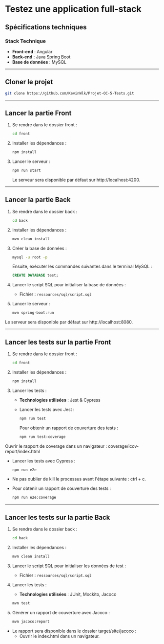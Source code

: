 
# Testez une application full-stack

## Spécifications techniques

### Stack Technique
- **Front-end** : Angular
- **Back-end** : Java Spring Boot
- **Base de données** : MySQL

---

## Cloner le projet

```bash
git clone https://github.com/KevinWlk/Projet-OC-5-Tests.git
```

---

## Lancer la partie Front

1. Se rendre dans le dossier front :
   ```bash
   cd front
   ```

2. Installer les dépendances :
   ```bash
   npm install
   ```

3. Lancer le serveur :
   ```bash
   npm run start
   ```
   Le serveur sera disponible par défaut sur http://localhost:4200.



---

## Lancer la partie Back

1. Se rendre dans le dossier back :
   ```bash
   cd back
   ```

2. Installer les dépendances :
   ```bash
   mvn clean install
   ```

3. Créer la base de données :
   ```bash
   mysql -u root -p
   ```
   Ensuite, exécuter les commandes suivantes dans le terminal MySQL :
   ```sql
   CREATE DATABASE test;
   ```

4. Lancer le script SQL pour initialiser la base de données :
   - Fichier : `ressources/sql/script.sql`

5. Lancer le serveur :
   ```bash
   mvn spring-boot:run
   ```
Le serveur sera disponible par défaut sur http://localhost:8080.


---

## Lancer les tests sur la partie Front

1. Se rendre dans le dossier front :
   ```bash
   cd front
   ```

2. Installer les dépendances :
   ```bash
   npm install
   ```

3. Lancer les tests :
   - **Technologies utilisées** : Jest & Cypress

   - Lancer les tests avec Jest :
     ```bash
     npm run test
     ```
     Pour obtenir un rapport de couverture des tests :
     ```bash
     npm run test:coverage
     ```
Ouvrir le rapport de coverage dans un navigateur : coverage/icov-report/index.html
   - Lancer les tests avec Cypress :
     ```bash
     npm run e2e
     ```
   - Ne pas oublier de kill le processus avant l'étape suivante : ctrl + c.


   - 
     Pour obtenir un rapport de couverture des tests :
     ```bash
     npm run e2e:coverage
     ```

---

## Lancer les tests sur la partie Back

1. Se rendre dans le dossier back :
   ```bash
   cd back
   ```

2. Installer les dépendances :
   ```bash
   mvn clean install
   ```

3. Lancer le script SQL pour initialiser les données de test :
   - Fichier : `ressources/sql/script.sql`

4. Lancer les tests :
   - **Technologies utilisées** : JUnit, Mockito, Jacoco

   ```bash
   mvn test
   ```

5. Générer un rapport de couverture avec Jacoco :
   ```bash
   mvn jacoco:report
   ```
- Le rapport sera disponible dans le dossier target/site/jacoco :
  - Ouvrir le index.html dans un navigateur.

